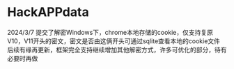 # HackAPPdata
2024/3/7
提交了解密Windows下，chrome本地存储的cookie，仅支持复原V10，V11开头的密文，密文是否由这俩开头可通过sqlite查看本地的cookie文件
后续有缘再更新，框架完全支持继续增加其他解密方式，许多可优化的部分，待有必要时再做
